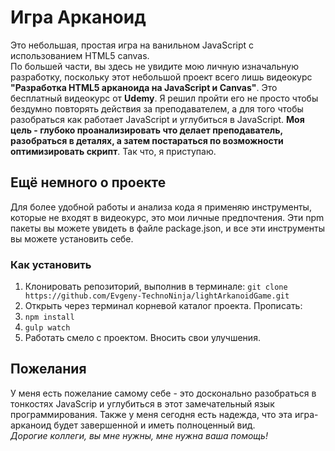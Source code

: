 # Игра Арканоид

Это небольшая, простая игра на ванильном JavaScript с использованием HTML5 canvas.  
По большей части, вы здесь не увидите мою личную изначальную разработку, поскольку этот небольшой проект всего лишь видеокурс **"Разработка HTML5 арканоида на JavaScript и Canvas"**. Это бесплатный видеокурс от **Udemy**. Я решил пройти его не просто чтобы бездумно повторять действия за преподавателем, а для того чтобы разобраться как работает JavaScript и углубиться в JavaScript. **Моя цель - глубоко проанализировать что делает преподаватель, разобраться в деталях, а затем постараться по возможности оптимизировать скрипт**. Так что, я приступаю.

## Ещё немного о проекте

Для более удобной работы и анализа кода я применяю инструменты, которые не входят в видеокурс, это мои личные предпочтения. Эти npm пакеты вы можете увидеть в файле package.json, и все эти инструменты вы можете установить себе.

### Как установить

1. Клонировать репозиторий, выполнив в терминале:   `git clone https://github.com/Evgeny-TechnoNinja/lightArkanoidGame.git`
2. Открыть через терминал корневой каталог проекта. Прописать:
3. `npm install`
4. `gulp watch`
5. Работать смело с проектом. Вносить свои улучшения.

## Пожелания

У меня есть пожелание самому себе - это досконально разобраться в тонкостях JavaScrip и углубиться в этот замечательный язык программирования. Также у меня сегодня есть надежда, что эта игра-арканоид будет завершенной и иметь полноценный вид.  
*Дорогие коллеги, вы мне нужны, мне нужна ваша помощь!*
